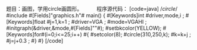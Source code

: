 题目：画图，学用circle画圆形。　　　
程序源代码：
[code=java]
/*circle*/
#include #[Fields]"graphics.h"# 
main()
{
    #[Keywords]int #driver,mode,i ;
    #[Keywords]float #j=1,k=1 ;
    #driver=VGA ;
    #mode=VGAHI ;
    #initgraph(&driver,&mode,#[Fields]""#);
    #setbkcolor(YELLOW);
    #[Keywords]for#(i=0;i<=25;i++)
    #{
        #setcolor(8);
        #circle(310,250,k);
        #k=k+j ;
        #j=j+0.3 ;
    #}
#}
[/code]